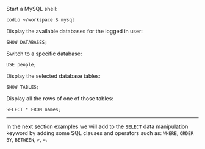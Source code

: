 Start a MySQL shell: 

```
codio ~/workspace $ mysql
```

Display the available databases for the logged in user: 

```
SHOW DATABASES;
```

Switch to a specific database: 

```
USE people;
```

Display the selected database tables: 

```
SHOW TABLES;
```

Display all the rows of one of those tables:

```
SELECT * FROM names;
```

---

In the next section examples we will add to the `SELECT` data manipulation keyword by adding some SQL clauses and operators such as: `WHERE`, `ORDER BY`, `BETWEEN`, `>`, `=`.